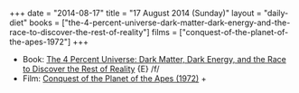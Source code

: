 +++
date = "2014-08-17"
title = "17 August 2014 (Sunday)"
layout = "daily-diet"
books = ["the-4-percent-universe-dark-matter-dark-energy-and-the-race-to-discover-the-rest-of-reality"]
films = ["conquest-of-the-planet-of-the-apes-1972"]
+++

<ul>
<li class="entry books">Book: <a href="/books/the-4-percent-universe-dark-matter-dark-energy-and-the-race-to-discover-the-rest-of-reality">The 4 Percent Universe: Dark Matter, Dark Energy, and the Race to Discover the Rest of Reality</a> {E} /f/</li>
<li class="entry films">Film: <a href="/films/conquest-of-the-planet-of-the-apes-1972">Conquest of the Planet of the Apes (1972)</a> +</li>
</ul>